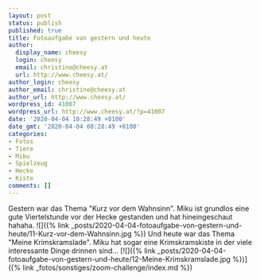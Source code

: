 ```yaml
---
layout: post
status: publish
published: true
title: Fotoaufgabe von gestern und heute
author:
  display_name: cheesy
  login: cheesy
  email: christine@cheesy.at
  url: http://www.cheesy.at/
author_login: cheesy
author_email: christine@cheesy.at
author_url: http://www.cheesy.at/
wordpress_id: 41007
wordpress_url: http://www.cheesy.at/?p=41007
date: '2020-04-04 10:28:49 +0100'
date_gmt: '2020-04-04 08:28:49 +0100'
categories:
- Fotos
- Tiere
- Miku
- Spielzeug
- Hecke
- Kiste
comments: []
---
```

Gestern war das Thema "Kurz vor dem Wahnsinn". Miku ist grundlos eine gute Viertelstunde vor der Hecke gestanden und hat hineingeschaut hahaha.
![]({% link _posts/2020-04-04-fotoaufgabe-von-gestern-und-heute/11-Kurz-vor-dem-Wahnsinn.jpg %})
Und heute war das Thema "Meine Krimskramslade". Miku hat sogar eine Krimskramskiste in der viele interessante Dinge drinnen sind...
[![]({% link _posts/2020-04-04-fotoaufgabe-von-gestern-und-heute/12-Meine-Krimskramslade.jpg %})]({% link _fotos/sonstiges/zoom-challenge/index.md %})
